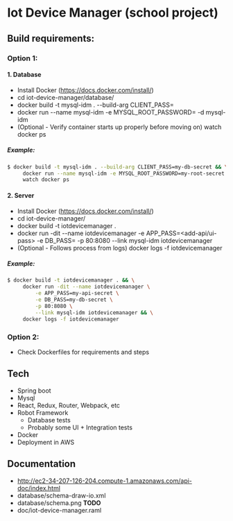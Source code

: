 # Iot Device Manager (school project)

## Build requirements:

### Option 1:

#### 1. Database
- Install Docker (https://docs.docker.com/install/)
- cd iot-device-manager/database/
- docker build -t mysql-idm . --build-arg CLIENT_PASS=<add-client-pass>
- docker run --name mysql-idm -e MYSQL_ROOT_PASSWORD=<add-root-password> -d mysql-idm
- (Optional - Verify container starts up properly before moving on) watch docker ps
##### Example: 
```bash
$ docker build -t mysql-idm . --build-arg CLIENT_PASS=my-db-secret && \
     docker run --name mysql-idm -e MYSQL_ROOT_PASSWORD=my-root-secret -d mysql-idm && \
     watch docker ps
```

#### 2. Server
- Install Docker (https://docs.docker.com/install/)
- cd iot-device-manager/
- docker build -t iotdevicemanager .
- docker run -dit --name iotdevicemanager -e APP_PASS=<add-api/ui-pass> -e DB_PASS=<add-db-pass> -p 80:8080 --link mysql-idm iotdevicemanager
- (Optional - Follows process from logs) docker logs -f iotdevicemanager
##### Example: 
```bash
$ docker build -t iotdevicemanager . && \
     docker run -dit --name iotdevicemanager \
         -e APP_PASS=my-api-secret \
         -e DB_PASS=my-db-secret \
         -p 80:8080 \
         --link mysql-idm iotdevicemanager && \
     docker logs -f iotdevicemanager
```
### Option 2:
- Check Dockerfiles for requirements and steps

## Tech
- Spring boot
- Mysql
- React, Redux, Router, Webpack, etc
- Robot Framework
  - Database tests
  - Probably some UI + Integration tests
- Docker
- Deployment in AWS

## Documentation
- http://ec2-34-207-126-204.compute-1.amazonaws.com/api-doc/index.html
- database/schema-draw-io.xml
- database/schema.png <b>TODO</b>
- doc/iot-device-manager.raml

